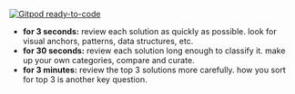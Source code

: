 [![Gitpod ready-to-code](https://img.shields.io/badge/Gitpod-ready--to--code-blue?logo=gitpod)](https://gitpod.io/#https://github.com/ReCoded-Org/deliberate-practice)

  - **for 3 seconds:** review each solution as quickly as possible.  look for visual anchors, patterns, data structures, etc.
  - **for 30 seconds:** review each solution long enough to classify it.  make up your own categories, compare and curate.
  - **for 3 minutes:** review the top 3 solutions more carefully.  how you sort for top 3 is another key question.
 
